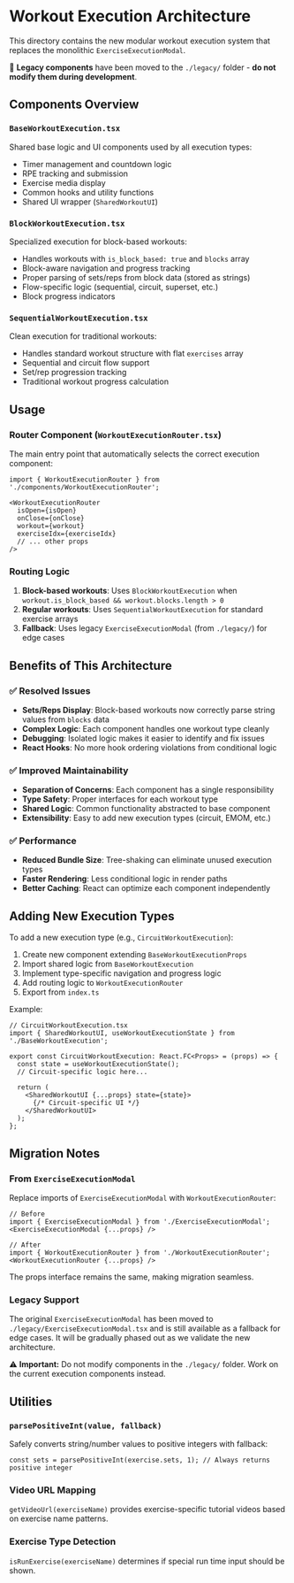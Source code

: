 # Workout Execution Architecture

This directory contains the new modular workout execution system that replaces the monolithic `ExerciseExecutionModal`.

📁 **Legacy components** have been moved to the `./legacy/` folder - **do not modify them during development**.

## Components Overview

### `BaseWorkoutExecution.tsx`
Shared base logic and UI components used by all execution types:
- Timer management and countdown logic
- RPE tracking and submission
- Exercise media display
- Common hooks and utility functions
- Shared UI wrapper (`SharedWorkoutUI`)

### `BlockWorkoutExecution.tsx`
Specialized execution for block-based workouts:
- Handles workouts with `is_block_based: true` and `blocks` array
- Block-aware navigation and progress tracking
- Proper parsing of sets/reps from block data (stored as strings)
- Flow-specific logic (sequential, circuit, superset, etc.)
- Block progress indicators

### `SequentialWorkoutExecution.tsx`
Clean execution for traditional workouts:
- Handles standard workout structure with flat `exercises` array
- Sequential and circuit flow support
- Set/rep progression tracking
- Traditional workout progress calculation

## Usage

### Router Component (`WorkoutExecutionRouter.tsx`)
The main entry point that automatically selects the correct execution component:

```tsx
import { WorkoutExecutionRouter } from './components/WorkoutExecutionRouter';

<WorkoutExecutionRouter
  isOpen={isOpen}
  onClose={onClose}
  workout={workout}
  exerciseIdx={exerciseIdx}
  // ... other props
/>
```

### Routing Logic
1. **Block-based workouts**: Uses `BlockWorkoutExecution` when `workout.is_block_based && workout.blocks.length > 0`
2. **Regular workouts**: Uses `SequentialWorkoutExecution` for standard exercise arrays
3. **Fallback**: Uses legacy `ExerciseExecutionModal` (from `./legacy/`) for edge cases

## Benefits of This Architecture

### ✅ **Resolved Issues**
- **Sets/Reps Display**: Block-based workouts now correctly parse string values from `blocks` data
- **Complex Logic**: Each component handles one workout type cleanly
- **Debugging**: Isolated logic makes it easier to identify and fix issues
- **React Hooks**: No more hook ordering violations from conditional logic

### ✅ **Improved Maintainability**
- **Separation of Concerns**: Each component has a single responsibility
- **Type Safety**: Proper interfaces for each workout type
- **Shared Logic**: Common functionality abstracted to base component
- **Extensibility**: Easy to add new execution types (circuit, EMOM, etc.)

### ✅ **Performance**
- **Reduced Bundle Size**: Tree-shaking can eliminate unused execution types
- **Faster Rendering**: Less conditional logic in render paths
- **Better Caching**: React can optimize each component independently

## Adding New Execution Types

To add a new execution type (e.g., `CircuitWorkoutExecution`):

1. Create new component extending `BaseWorkoutExecutionProps`
2. Import shared logic from `BaseWorkoutExecution`
3. Implement type-specific navigation and progress logic
4. Add routing logic to `WorkoutExecutionRouter`
5. Export from `index.ts`

Example:
```tsx
// CircuitWorkoutExecution.tsx
import { SharedWorkoutUI, useWorkoutExecutionState } from './BaseWorkoutExecution';

export const CircuitWorkoutExecution: React.FC<Props> = (props) => {
  const state = useWorkoutExecutionState();
  // Circuit-specific logic here...
  
  return (
    <SharedWorkoutUI {...props} state={state}>
      {/* Circuit-specific UI */}
    </SharedWorkoutUI>
  );
};
```

## Migration Notes

### From `ExerciseExecutionModal`
Replace imports of `ExerciseExecutionModal` with `WorkoutExecutionRouter`:

```tsx
// Before
import { ExerciseExecutionModal } from './ExerciseExecutionModal';
<ExerciseExecutionModal {...props} />

// After  
import { WorkoutExecutionRouter } from './WorkoutExecutionRouter';
<WorkoutExecutionRouter {...props} />
```

The props interface remains the same, making migration seamless.

### Legacy Support
The original `ExerciseExecutionModal` has been moved to `./legacy/ExerciseExecutionModal.tsx` and is still available as a fallback for edge cases. It will be gradually phased out as we validate the new architecture.

⚠️ **Important:** Do not modify components in the `./legacy/` folder. Work on the current execution components instead.

## Utilities

### `parsePositiveInt(value, fallback)`
Safely converts string/number values to positive integers with fallback:
```tsx
const sets = parsePositiveInt(exercise.sets, 1); // Always returns positive integer
```

### Video URL Mapping
`getVideoUrl(exerciseName)` provides exercise-specific tutorial videos based on exercise name patterns.

### Exercise Type Detection
`isRunExercise(exerciseName)` determines if special run time input should be shown. 